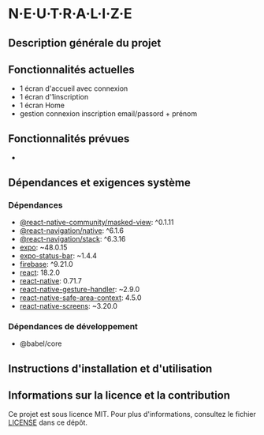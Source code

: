 # N·E·U·T·R·A·L·I·Z·E

## Description générale du projet

## Fonctionnalités actuelles

- 1 écran d'accueil avec connexion
- 1 écran d'1inscription
- 1 écran Home
- gestion connexion inscription email/passord + prénom

## Fonctionnalités prévues

-

## Dépendances et exigences système

### Dépendances

- [@react-native-community/masked-view](https://www.npmjs.com/package/@react-native-community/masked-view): ^0.1.11
- [@react-navigation/native](https://www.npmjs.com/package/@react-navigation/native): ^6.1.6
- [@react-navigation/stack](https://www.npmjs.com/package/@react-navigation/stack): ^6.3.16
- [expo](https://www.npmjs.com/package/expo): ~48.0.15
- [expo-status-bar](https://www.npmjs.com/package/expo-status-bar): ~1.4.4
- [firebase](https://www.npmjs.com/package/firebase): ^9.21.0
- [react](https://www.npmjs.com/package/react): 18.2.0
- [react-native](https://www.npmjs.com/package/react-native): 0.71.7
- [react-native-gesture-handler](https://www.npmjs.com/package/react-native-gesture-handler): ~2.9.0
- [react-native-safe-area-context](https://www.npmjs.com/package/react-native-safe-area-context): 4.5.0
- [react-native-screens](https://www.npmjs.com/package/react-native-screens): ~3.20.0

### Dépendances de développement

- @babel/core

## Instructions d'installation et d'utilisation

## Informations sur la licence et la contribution

Ce projet est sous licence MIT. Pour plus d'informations, consultez le fichier [LICENSE](LICENSE) dans ce dépôt.

